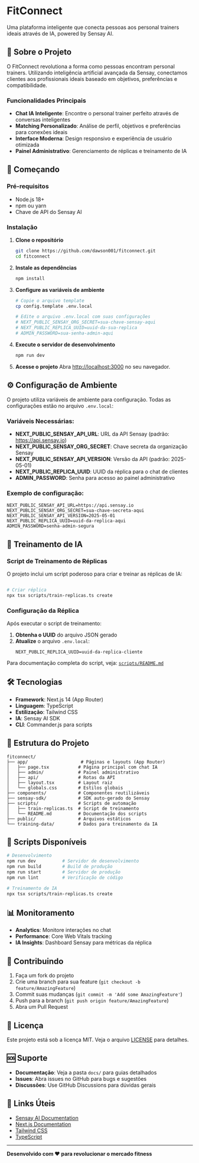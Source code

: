 # FitConnect

Uma plataforma inteligente que conecta pessoas aos personal trainers ideais através de IA, powered by Sensay AI.

## 🎯 Sobre o Projeto

O FitConnect revolutiona a forma como pessoas encontram personal trainers. Utilizando inteligência artificial avançada da Sensay, conectamos clientes aos profissionais ideais baseado em objetivos, preferências e compatibilidade.

### Funcionalidades Principais

- **Chat IA Inteligente**: Encontre o personal trainer perfeito através de conversas inteligentes
- **Matching Personalizado**: Análise de perfil, objetivos e preferências para conexões ideais
- **Interface Moderna**: Design responsivo e experiência de usuário otimizada
- **Painel Administrativo**: Gerenciamento de réplicas e treinamento de IA

## 🚀 Começando

### Pré-requisitos

- Node.js 18+ 
- npm ou yarn
- Chave de API do Sensay AI

### Instalação

1. **Clone o repositório**
   ```bash
   git clone https://github.com/dawson001/fitconnect.git
   cd fitconnect
   ```

2. **Instale as dependências**
   ```bash
   npm install
   ```

3. **Configure as variáveis de ambiente**
   ```bash
   # Copie o arquivo template
   cp config.template .env.local
   
   # Edite o arquivo .env.local com suas configurações
   # NEXT_PUBLIC_SENSAY_ORG_SECRET=sua-chave-sensay-aqui
   # NEXT_PUBLIC_REPLICA_UUID=uuid-da-sua-replica
   # ADMIN_PASSWORD=sua-senha-admin-aqui
   ```

4. **Execute o servidor de desenvolvimento**
   ```bash
   npm run dev
   ```

5. **Acesse o projeto**
   Abra [http://localhost:3000](http://localhost:3000) no seu navegador.

## ⚙️ Configuração de Ambiente

O projeto utiliza variáveis de ambiente para configuração. Todas as configurações estão no arquivo `.env.local`:

### Variáveis Necessárias:

- **NEXT_PUBLIC_SENSAY_API_URL**: URL da API Sensay (padrão: https://api.sensay.io)
- **NEXT_PUBLIC_SENSAY_ORG_SECRET**: Chave secreta da organização Sensay
- **NEXT_PUBLIC_SENSAY_API_VERSION**: Versão da API (padrão: 2025-05-01)
- **NEXT_PUBLIC_REPLICA_UUID**: UUID da réplica para o chat de clientes
- **ADMIN_PASSWORD**: Senha para acesso ao painel administrativo

### Exemplo de configuração:
```env
NEXT_PUBLIC_SENSAY_API_URL=https://api.sensay.io
NEXT_PUBLIC_SENSAY_ORG_SECRET=sua-chave-secreta-aqui
NEXT_PUBLIC_SENSAY_API_VERSION=2025-05-01
NEXT_PUBLIC_REPLICA_UUID=uuid-da-replica-aqui
ADMIN_PASSWORD=senha-admin-segura
```

## 🤖 Treinamento de IA

### Script de Treinamento de Réplicas

O projeto inclui um script poderoso para criar e treinar as réplicas de IA:

```bash

# Criar réplica 
npx tsx scripts/train-replicas.ts create 
```

### Configuração da Réplica

Após executar o script de treinamento:

1. **Obtenha o UUID** do arquivo JSON gerado
2. **Atualize** o arquivo `.env.local`:
   ```env
   NEXT_PUBLIC_REPLICA_UUID=uuid-da-replica-cliente
   ```

Para documentação completa do script, veja: [`scripts/README.md`](scripts/README.md)

## 🛠️ Tecnologias

- **Framework**: Next.js 14 (App Router)
- **Linguagem**: TypeScript
- **Estilização**: Tailwind CSS
- **IA**: Sensay AI SDK
- **CLI**: Commander.js para scripts

## 📁 Estrutura do Projeto

```
fitconnect/
├── app/                    # Páginas e layouts (App Router)
│   ├── page.tsx           # Página principal com chat IA
│   ├── admin/             # Painel administrativo
│   ├── api/               # Rotas da API
│   ├── layout.tsx         # Layout raiz
│   └── globals.css        # Estilos globais
├── components/            # Componentes reutilizáveis
├── sensay-sdk/            # SDK auto-gerado do Sensay
├── scripts/               # Scripts de automação
│   ├── train-replicas.ts  # Script de treinamento
│   └── README.md          # Documentação dos scripts
├── public/                # Arquivos estáticos
└── training-data/         # Dados para treinamento da IA
```

## 🔧 Scripts Disponíveis

```bash
# Desenvolvimento
npm run dev          # Servidor de desenvolvimento
npm run build        # Build de produção
npm run start        # Servidor de produção
npm run lint         # Verificação de código

# Treinamento de IA
npx tsx scripts/train-replicas.ts create
```

## 📊 Monitoramento

- **Analytics**: Monitore interações no chat
- **Performance**: Core Web Vitals tracking
- **IA Insights**: Dashboard Sensay para métricas da réplica

## 🤝 Contribuindo

1. Faça um fork do projeto
2. Crie uma branch para sua feature (`git checkout -b feature/AmazingFeature`)
3. Commit suas mudanças (`git commit -m 'Add some AmazingFeature'`)
4. Push para a branch (`git push origin feature/AmazingFeature`)
5. Abra um Pull Request

## 📄 Licença

Este projeto está sob a licença MIT. Veja o arquivo [LICENSE](LICENSE) para detalhes.

## 🆘 Suporte

- **Documentação**: Veja a pasta `docs/` para guias detalhados
- **Issues**: Abra issues no GitHub para bugs e sugestões
- **Discussões**: Use GitHub Discussions para dúvidas gerais

## 🔗 Links Úteis

- [Sensay AI Documentation](https://docs.sensay.io)
- [Next.js Documentation](https://nextjs.org/docs)
- [Tailwind CSS](https://tailwindcss.com/docs)
- [TypeScript](https://www.typescriptlang.org/docs)

---

**Desenvolvido com ❤️ para revolucionar o mercado fitness**
